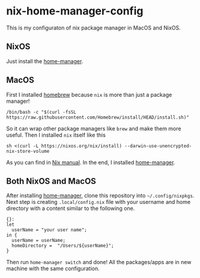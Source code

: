 # nix-home-manager-config

This is my configuraton of nix package manager in MacOS and NixOS.

## NixOS
Just install the [home-manager](https://github.com/nix-community/home-manager).

## MacOS
First I installed [homebrew](https://brew.sh/) because `nix` is more than just a package manager!

```
/bin/bash -c "$(curl -fsSL https://raw.githubusercontent.com/Homebrew/install/HEAD/install.sh)"
```

So it can wrap other package managers like `brew` and make them more useful.
Then I installed `nix` itself like this

```
sh <(curl -L https://nixos.org/nix/install) --darwin-use-unencrypted-nix-store-volume
```

As you can find in [Nix manual](https://nixos.org/manual/nix/stable/#sect-macos-installation).
In the end, I installed [home-manager](https://github.com/nix-community/home-manager).

## Both NixOS and MacOS
After installing [home-manager](https://github.com/nix-community/home-manager),
clone this repository into `~/.config/nixpkgs`. Next step is creating `.local/config.nix`
file with your username and home directory with a content similar to the following one.

```
{}:
let
  userName = "your user name";
in {
  userName = userName;
  homeDirectory =  "/Users/${userName}";
}
```

Then run `home-manager switch` and done! All the packages/apps are in new machine with the same configuration.

